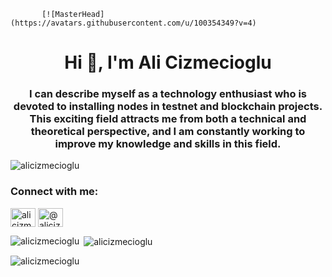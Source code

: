            [![MasterHead](https://avatars.githubusercontent.com/u/100354349?v=4)
<h1 align="center">Hi 👋, I'm Ali Cizmecioglu</h1>
<h3 align="center">I can describe myself as a technology enthusiast who is devoted to installing nodes in testnet and blockchain projects. This exciting field attracts me from both a technical and theoretical perspective, and I am constantly working to improve my knowledge and skills in this field.</h3>

<p align="left"> <img src="https://komarev.com/ghpvc/?username=alicizmecioglu&label=Profile%20views&color=0e75b6&style=flat" alt="alicizmecioglu" /> </p>

<h3 align="left">Connect with me:</h3>
<p align="left">
<a href="https://twitter.com/alicizmecioglu" target="blank"><img align="center" src="https://raw.githubusercontent.com/rahuldkjain/github-profile-readme-generator/master/src/images/icons/Social/twitter.svg" alt="alicizmecioglu" height="30" width="40" /></a>
<a href="https://medium.com/@alicizmecioglu" target="blank"><img align="center" src="https://raw.githubusercontent.com/rahuldkjain/github-profile-readme-generator/master/src/images/icons/Social/medium.svg" alt="@alicizmecioglu" height="30" width="40" /></a>
</p>

<p><img align="left" src="https://github-readme-stats.vercel.app/api/top-langs?username=alicizmecioglu&show_icons=true&locale=en&layout=compact" alt="alicizmecioglu" /></p>

<p>&nbsp;<img align="center" src="https://github-readme-stats.vercel.app/api?username=alicizmecioglu&show_icons=true&locale=en" alt="alicizmecioglu" /></p>

<p><img align="center" src="https://github-readme-streak-stats.herokuapp.com/?user=alicizmecioglu&" alt="alicizmecioglu" /></p>

